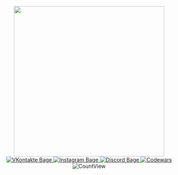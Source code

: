 <div id="header" align="center">
<img src= "https://media.giphy.com/media/XD9o33QG9BoMis7iM4/giphy.gif" width="400">
<div>
<div id = "bages">
<a href="https://vk.com/omnymnym9">
  <img src = "https://img.shields.io/badge/Vkontakte-blue?logo=Vkontakte&logoColor=white&style=for-the-badge" alt="VKontakte Bage">
  </a>
<a href="https://www.instagram.com/_.rizhiy._">
  <img src = "https://img.shields.io/badge/Instagram-purple?logo=Instagram&logoColor=black&style=for-the-badge" alt="Instagram Bage">
  </a>
<a href="https://discord.com/users/485763748108173344/">
  <img src = "https://img.shields.io/badge/Discord-black?logo=Discord&logoColor=white&style=for-the-badge" alt="Discord Bage">
    </a>
<a href="https://www.codewars.com/users/omnymnym">
  <img src= "https://www.codewars.com/users/omnymnym/badges/micro" alt="Codewars">
 </a>
 <div id = "bages">
  <img src="https://komarev.com/ghpvc/?username=alekseyProsk&style=flat-square&color=blue" alt="CountView">
 
  
 
 
